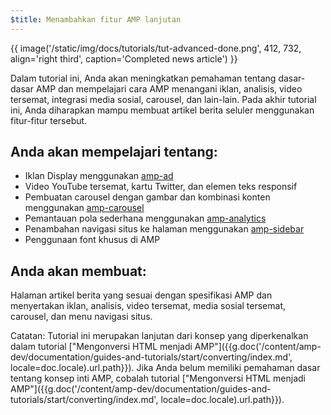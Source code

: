 ```yaml
---
$title: Menambahkan fitur AMP lanjutan
---
```


{{ image('/static/img/docs/tutorials/tut-advanced-done.png', 412, 732, align='right third', caption='Completed news article') }}

Dalam tutorial ini, Anda akan meningkatkan pemahaman tentang dasar-dasar AMP dan mempelajari cara AMP menangani iklan, analisis, video tersemat, integrasi media sosial, carousel, dan lain-lain. Pada akhir tutorial ini, Anda diharapkan mampu membuat artikel berita seluler menggunakan fitur-fitur tersebut.

## Anda akan mempelajari tentang:

- Iklan Display menggunakan [amp-ad](/id/docs/reference/components/amp-ad.html)
- Video YouTube tersemat, kartu Twitter, dan elemen teks responsif
- Pembuatan carousel dengan gambar dan kombinasi konten menggunakan [amp-carousel](/id/docs/reference/components/amp-carousel.html)
- Pemantauan pola sederhana menggunakan [amp-analytics](/id/docs/reference/components/amp-analytics.html)
- Penambahan navigasi situs ke halaman menggunakan [amp-sidebar](/id/docs/reference/components/amp-sidebar.html)
- Penggunaan font khusus di AMP

## Anda akan membuat:

Halaman artikel berita yang sesuai dengan spesifikasi AMP dan menyertakan iklan, analisis, video tersemat, media sosial tersemat, carousel, dan menu navigasi situs.

Catatan: Tutorial ini merupakan lanjutan dari konsep yang diperkenalkan dalam tutorial ["Mengonversi HTML menjadi AMP"]({{g.doc('/content/amp-dev/documentation/guides-and-tutorials/start/converting/index.md', locale=doc.locale).url.path}}). Jika Anda belum memiliki pemahaman dasar tentang konsep inti AMP, cobalah tutorial ["Mengonversi HTML menjadi AMP"]({{g.doc('/content/amp-dev/documentation/guides-and-tutorials/start/converting/index.md', locale=doc.locale).url.path}}).

